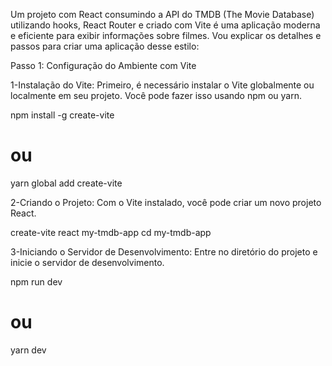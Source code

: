 Um projeto com React consumindo a API do TMDB (The Movie Database) utilizando hooks, React Router e criado com Vite é uma aplicação moderna e eficiente para exibir informações sobre filmes. Vou explicar os detalhes e passos para criar uma aplicação desse estilo:

Passo 1: Configuração do Ambiente com Vite

1-Instalação do Vite: Primeiro, é necessário instalar o Vite globalmente ou localmente em seu projeto. Você pode fazer isso usando npm ou yarn.

npm install -g create-vite
# ou
yarn global add create-vite

2-Criando o Projeto: Com o Vite instalado, você pode criar um novo projeto React.

create-vite react my-tmdb-app
cd my-tmdb-app

3-Iniciando o Servidor de Desenvolvimento: Entre no diretório do projeto e inicie o servidor de desenvolvimento.

npm run dev
# ou
yarn dev
